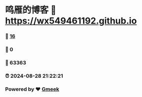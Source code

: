 # 鸣雁的博客 :link: https://wx549461192.github.io 
### :page_facing_up: [16](https://wx549461192.github.io/tag.html) 
### :speech_balloon: 0 
### :hibiscus: 63363 
### :alarm_clock: 2024-08-28 21:22:21 
### Powered by :heart: [Gmeek](https://github.com/Meekdai/Gmeek)
